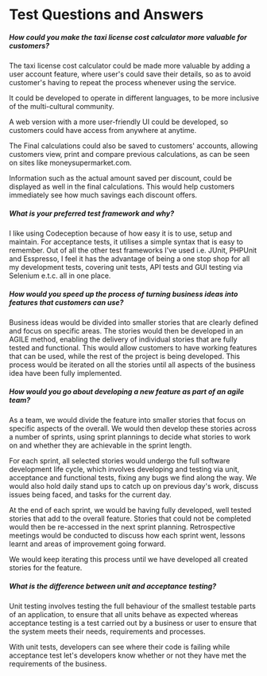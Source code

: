 # Test Questions and Answers

##### How could you make the taxi license cost calculator more valuable for customers?

The taxi license cost calculator could be made
more valuable by adding a user account feature,
where user's could save their details,
so as to avoid customer's having to repeat
the process whenever using the service.

It could be developed to operate in different languages,
to be more inclusive of the multi-cultural community.

A web version with a more user-friendly UI could be developed,
so customers could have access from anywhere at anytime.

The Final calculations could also be saved to
customers' accounts, allowing customers view,
print and compare previous calculations, as can be
seen on sites like moneysupermarket.com.

Information such as the actual amount saved per discount,
could be displayed as well in the final calculations. This would help customers
immediately see how much savings each discount offers.


##### What is your preferred test framework and why?

I like using Codeception because of how easy it is to use, setup and maintain.
For acceptance tests, it utilises a simple syntax that is easy to remember.
Out of all the other test frameworks I've used i.e. JUnit, PHPUnit and Esspresso,
I feel it has the advantage of being a one stop shop for all my development tests, covering unit tests,
API tests and GUI testing via Selenium e.t.c. all in one place.


##### How would you speed up the process of turning business ideas into features that customers can use?

Business ideas would be divided into smaller stories
that are clearly defined and focus on specific areas. The stories would then be
developed in an AGILE method, enabling the delivery
of individual stories that are fully tested and functional.
This would allow customers to have working features that can be used,
while the rest of the project is being developed.
This process would be iterated on all the stories until all aspects of the business idea have been fully implemented.

##### How would you go about developing a new feature as part of an agile team?

As a team, we would divide the feature into smaller stories that focus on specific aspects of the overall.
We would then develop these stories across a number of sprints,
using sprint plannings to decide what stories to work on and whether they are achievable in the sprint length.

For each sprint, all selected stories would undergo the full software development life cycle, which involves
developing and testing via unit, acceptance and
functional tests, fixing any bugs we find along the way. We would also hold daily stand ups to catch up on previous day's work,
discuss issues being faced, and tasks for the current day.

At the end of each sprint, we would be having fully developed, well tested stories that add to the overall feature.
Stories that could not be completed would then be re-accessed in the next sprint planning.
Retrospective meetings would be conducted to discuss how each sprint went, lessons learnt and areas of improvement going forward.

We would keep iterating this process until we have developed all created stories for the feature.

##### What is the difference between unit and acceptance testing?

Unit testing involves testing the full behaviour
of the smallest testable parts of an application,
to ensure that all units behave as expected whereas
acceptance testing is a test carried out by a business
or user to ensure that the system meets their needs,
requirements and processes.

With unit tests, developers can
see where their code is failing while acceptance test let's developers
know whether or not they have met the requirements of the business.